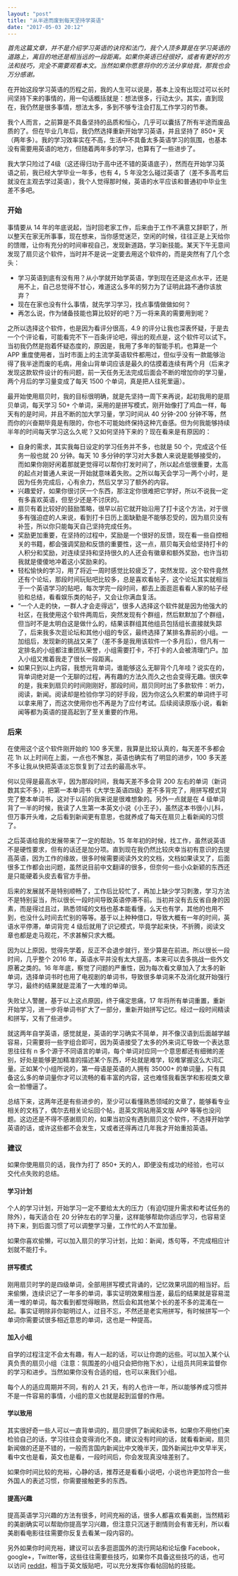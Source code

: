 ```yaml
---
layout: "post"
title: "从半途而废到每天坚持学英语"
date: "2017-05-03 20:12"
---
```


*首先这篇文章，并不是介绍学习英语的诀窍和法门，我个人顶多算是在学习英语的道路上，离目的地还是相当远的一段距离。如果你英语已经很好，或者有更好的方法和技巧，完全不需要观看本文。当然如果你愿意将你的方法分享给我，那我也会万分感谢。*

在开始这段学习英语的历程之前，我的人生可以说是，基本上没有出现过可以长时间坚持下来的事情的，用一句话概括就是：想法很多，行动太少。其实，直到现在，我仍然是很多事情，想法太多，多到不够专注会打乱工作学习的节奏。

我个人而言，之前算是不具备坚持的品质和恒心，几乎可以囊括了所有半途而废品质的了。但在毕业几年后，我仍然选择重新开始学习英语，并且坚持了 850+ 天（两年多）。我的学习效率实在不高，生活中不具备太多英语学习的氛围，也基本没有需要用英语的地方，但随着两年多的学习，也算有了一些进步了。

我大学只险过了4级（这还得归功于高中还不错的英语底子），然而在开始学习英语之前，我已经大学毕业一年多，也有 4，5 年没怎么碰过英语了（差不多高考后就没在主观去学过英语），我个人觉得那时候，英语的水平应该和普通初中毕业生差不多吧。

### 开始

事情要从 14 年的年底说起，当时回老家工作，后来由于工作不满意又辞职了，所以整天在家无所事事，现在想来，当你感觉迷茫，空闲的时候，往往正是上天给你的馈赠，让你有充分的时间审视自己，发现新道路，学习新技能。某天下午无意间发现了扇贝这个软件，当时并不是说一定要去用这个软件的，而是突然有了几个念头：
- 学习英语到底有没有用？从小学就开始学英语，学到现在还是这点水平，还是用不上，自己总觉得不甘心，难道这么多年的努力为了证明此路不通你该放弃？
- 现在在家也没有什么事情，就先学习学习，找点事情做做如何？
- 再怎么说，作为储备技能也算比较好的吧？万一将来真的需要用到呢？

之所以选择这个软件，也是因为看评分很高，4.9 的评分让我也深表怀疑，于是去一个个评论看，可能看完不下一百条评论吧，得出的观点是，这个软件可以试下。当初我仍然是抱着怀疑态度的，原因是，我用了多年的智能手机，也算是一个 APP 重度使用者，当时市面上的主流学英语软件都用过，但似乎没有一款能够治得了我半途而废的毛病，用金山背单词应该是最久的估摸着连续有两个月（后来才发现这款软件设计的有问题，前一天任务无法完成后面会不断的增加你的学习量，两个月后的学习量变成了每天 1500 个单词，真是把人往死里逼）。

最开始使用扇贝时，我的目标很明确，就是先坚持一周下来再说，起初我用的是扇贝单词，每天学习 50+ 个单词，采用的是拼写模式，刚开始像打了鸡血一样，每天有的是时间，并且不断的加大学习量，学习时间从 40 分钟-200 分钟不等，然而你的兴奋期毕竟是有限的，你也不可能始终保持这种亢奋感。但为何我能够持续半年的时间每天学习这么久呢？又如何坚持下来的？现在看来是有原因的：

- 自身的需求，其实我每日设定的学习任务并不多，也就是 50 个，完成这个任务一般也就 20 分钟。每天 10 多分钟的学习对大多数人来说是能够接受的，而如果你刚好闲着那就更觉得可以帮你打发时间了，所以起点低很重要，太高的起点对普通人来说一开始就意味着失败。之所以每天会学习一两个小时，是因为任务完成后，心有余力，然后又学习了额外的内容。
- 兴趣爱好，如果你很讨厌一个东西，那注定你很难把它学好，所以不说我一定有多喜欢英语，但至少还是不讨厌的。
- 扇贝有着比较好的鼓励策略，很早以前它就开始沿用了打卡这个方法，对于很多有强迫症的人来说，看到打卡日历上面缺勤是不能够忍受的，因为扇贝没有补签，所以你只能每天自己坚持完成任务。
- 奖励更加重要，在坚持的过程中，奖励是一个很好的反馈，现在看一些自控相关的书籍，都会强调奖励和反馈的重要性，这一点，扇贝每天会给坚持打卡的人积分和奖励，对连续坚持和坚持很久的人还会有徽章和额外奖励，也许当初我就是傻傻地冲着这小奖励来的。
- 轻松愉快的学习，用了将近一周时感觉比较疲乏了，突然发现，这个软件竟然还有个论坛，那段时间玩贴吧比较多，总是喜欢看帖子，这个论坛其实就相当于一个英语学习的贴吧，每次学完一段时间，都去上面逛逛看看人家的帖子经验和总结，看看娱乐类的帖子，又会让你满血复活。
- “一个人走的快，一群人才会走得远”，很多人选择这个软件就是因为他强大的社区，在我使用这个软件两周后，突然发现有个群组，然后默默加了个群组，但当时不是太明白这是做什么的，结果该群组其他组员包括组长直接就失踪了，后来我多次逛论坛和其他小组的专区，最终选择了某排名靠前的小组。一加组后，发现新的挑战又来了（差不多是我用该软件一个多月后），但凡有一定排名的小组都注重团队荣誉，小组需要打卡，不打卡的人会被清理门户。加入小组又推着我走了很长一段距离。
- 如果只到以上内容，我想光背单词，谁能够这么无聊背个几年哇？说实在的，背单词绝对是一个无聊的过程，再有趣的方法久而久之也会变得无趣。很庆幸的是，我来到扇贝的时间刚刚好，那段时间，扇贝同时出了多款软件：听力，阅读，新闻。阅读却是检验你学习的好手段，因为你这么久积累的单词终于可以拿来用了，而这次使用你也不再是为了应付考试。后续阅读原版小说，看新闻等都为英语的提高起到了至关重要的作用。


### 后来

在使用这个这个软件刚开始的 100 多天里，我算是比较认真的，每天差不多都会花 1h 以上时间在上面，一点也不懈怠，英语也确实有了明显的进步，100 多天差不多让我从快把英语淡忘恢复到了过去的最高水平。

何以见得是最高水平，因为那段时间，我每天差不多会背 200 左右的单词（新词数其实不多），把第一本单词书《大学生英语四级》差不多背完了，用拼写模式背完了整本单词书，这对于以前的我来说是很难想象的。另外一点就是在 4 级单词背了一半的时候，我读了人生第一本英文小说《小王子》，虽然这本书很小儿科，但万事开头难，之后看到新闻更有意思，也就养成了每天在扇贝上看新闻的习惯了。

之后英语给我的发展带来了一定的帮助，15 年年初的时候，找工作，虽然说英语不是硬性要求，但有的话还是加分项。直到现在我仍然比较庆幸当初有意识的去提高英语，因为工作的缘故，很多时候需要阅读外文的文档，文档如果读叉了，后面很多工作都会出问题，虽然说目前中文翻译的很多，但奈何一些小众新颖的东西还是只能硬着头皮去看官方手册。

后来的发展就不是特别顺畅了，工作后比较忙了，再加上缺少学习刺激，学习方法不是特别妥当，所以很长一段时间导致英语停滞不前。当初并没有去反省自身的因素，而是得过且过，熟悉领域的文档也基本能看懂，么天也有学，其他的也用不到，也没什么时间去忙别的等等。基于以上种种借口，导致大概有一年的时间，英语水平停滞，单词背完 4 级后就用了识记模式，毕竟学起来快，不折腾，阅读文章也都是走马观花，不求甚解只求大概。

因为以上原因，觉得先学着，反正不会退步就行，至少算是在前进。所以很长一段时间，几乎整个 2016 年，英语水平并没有太大提高，本来可以去多挑战一些外文原著之类的。16 年年底，察觉了问题的严重性，因为每次看文章加入了太多的新单词，选择单词书时也用了电视剧的单词书，导致很多单词来不及消化就开始强行学习，最终的结果就是混淆了一大堆的单词。

失败让人警醒，基于以上这点原因，终于痛定思痛，17 年将所有单词重置，重新开始学习，进一步将单词书扩大了一部分，重新开始拼写记忆。经过一段时间精读和拼写，又有了些进步。

就这两年自学英语，感觉就是，英语的学习确实不简单，并不像汉语到后面越学越容易，只需要将一些字组合即可，因为英语接受了太多的外来词汇导致一个表达意思往往有 n 多个源于不同语言的单词，每个单词对应同一个意思都还有细微的差别，好处是能够更加精准的描述某个东西，坏处就是难学，较难掌握这么大词汇量。正如某个小组所说的，第一母语是英语的人拥有 35000+ 的单词量，只有具备这么多的单词量你才可以流畅的看丰富的内容，这也难怪我看医学和影视类文章会一脸懵逼了。

总结下来，这两年还是有些进步的，至少可以看懂熟悉领域的文章了，能够看专业相关的文档了，偶尔去相关论坛回个帖，逛英文网站用英文版 APP 等等也没问题。这边还是不得不感谢扇贝的，如果当初没有遇到扇贝这个软件，不选择开始学英语的话，或许这些都不会发生，又或者还得再过几年我才开始重拾英语。

### 建议

如果你使用扇贝的话，我作为打了 850+ 天的人，即便没有成功的经验，也可以交代点失败的总结。

#### 学习计划

个人的学习计划，开始学习一定不要给太大的压力（有迫切提升需求和考试任务的除外），每天适合在 20 分钟左右的学习量，这样能够帮助你适应学习，也容易坚持下来，到后面习惯了可以调整学习量，工作忙的人不宜加量。

如果你喜欢偷懒，可以加入扇贝的学习计划，比如：新闻，炼句等，不完成相应计划就不能打卡。

#### 拼写模式

刚用扇贝时学的是四级单词，全部用拼写模式背诵的，记忆效果巩固的相当好。后来偷懒，连续识记了一年多的单词，事实证明效果相当差，最后的结果就是容易混淆一堆的单词，每次看到都觉得眼熟，然后会和其他某个长的差不多的混淆在一起。事实证明除非你聪明过人，过目不忘，不然还是老实用拼写，有时候拼写一个单词你需要试很多相近意思的单词，这也是一种提高。

#### 加入小组

自学的过程注定不会太有趣，有人一起的话，可以让你跑的远些。可以加入某个认真负责的扇贝小组（注意：氛围差的小组只会把你拖下水），让组员共同来监督你的学习和进步。当然如果你没有合适的组，也可以来我们小组。

每个人的适应周期并不同，有的人 21 天，有的人也许一年，所以能够养成习惯并不是一件容易的事情，小组的意义也就是起到监督的作用。

#### 学以致用

其实很好奇一些人可以一直背单词的，扇贝提供了新闻和读书，如果你不用他们来检验自己的话，学习往往会变得消化不良。建议没有时间的话，就看看新闻，扇贝新闻做的还是不错的，一般而言国内新闻比中文晚半天，国外新闻比中文早半天，看中文也是看，英文也是看，一段时间后，你会发现真没啥差别了。

如果你时间比较的充裕，心静的话，推荐还是看看小说吧，小说也许更加符合一些外国人的表述习惯，你需要接触更多的东西。

#### 提高兴趣

提高英语学习兴趣的方法有很多，时间充裕的话，很多人都喜欢看美剧，当然精彩的美剧确实可以帮助你提高学习兴趣，但注意只沉迷于剧情则会有害无利，所以看美剧看电影往往需要你反复去看某一段内容的。

另外如果你时间充裕，建议可以去多逛逛国外的流行网站和论坛像 Facebook， google+，Twitter等，这些往往需要些技巧，如果你不具备这些技巧的话，也可以访问 [reddit](www.reddit.com)，相当于英文版贴吧，可以充分发挥你看帖回帖的技能。
